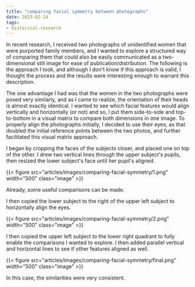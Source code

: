 ```yaml
---
title: "comparing facial symmetry between photographs"
date: 2023-02-14  
tags:
- historical-research
---
```


In recent research, I received two photographs of unidentified women that were purported family members, and I wanted to explore a structured way of comparing them that could also be easily communicated as a two-dimensional still image for ease of publication/distribution. The following is the approach I took, and although I don't know if this approach is valid, I thought the process and the results were interesting enough to warrant this description.

<!--more-->

The one advantage I had was that the women in the two photographs were posed very similarly, and as I came to realize, the orientation of their heads is almost exactly identical. I wanted to see which facial features would align vertically and horizontally (or not) and so, I put them side-to-side and top-to-bottom in a visual matrix to compare both dimensions in one image. To properly align the photographs initially, I decided to use their eyes, as that doubled the initial reference points between the two photos, and further facilitated this visual matrix approach.

I began by cropping the faces of the subjects closer, and placed one on top of the other. I drew two vertical lines through the upper subject's pupils, then resized the lower subject's face until her pupil's aligned.

{{< figure src="articles/images/comparing-facial-symmetry/1.png" width="500" class="image" >}}

Already, some useful comparisons can be made. 

I then copied the lower subject to the right of the upper left subject to horizontally align the eyes. 

{{< figure src="articles/images/comparing-facial-symmetry/2.png" width="500" class="image" >}}

I then copied the upper left subject to the lower right quadrant to fully enable the comparisons I wanted to explore. I then added parallel vertical and horizontal lines to see if other features aligned as well.

{{< figure src="articles/images/comparing-facial-symmetry/final.png" width="500" class="image" >}}

In this case, the similarities were very consistent.

